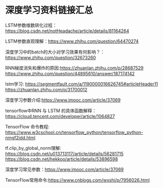 # 深度学习资料链接汇总

LSTM参数维数转化过程：https://blog.csdn.net/notHeadache/article/details/81164264

LSTM参数直观理解：https://www.zhihu.com/question/64470274

深度学习中的batch的大小对学习效果有何影响？：https://www.zhihu.com/question/32673260

RNN梯度消失和爆炸的原因:https://zhuanlan.zhihu.com/p/28687529   https://www.zhihu.com/question/44895610/answer/187174142

lstm学习: https://segmentfault.com/a/1190000016626745#articleHeader11   https://zhuanlan.zhihu.com/p/31700012

深度学习参数介绍:https://www.imooc.com/article/37069

tensorflow中RNN 与 LSTM 的具体函数解释：https://cloud.tencent.com/developer/article/1064827

TensorFlow 命令教程: https://www.w3cschool.cn/tensorflow_python/tensorflow_python-nmgf2idd.html

tf.clip_by_global_norm理解: https://blog.csdn.net/u013713117/article/details/56281715  https://blog.csdn.net/hekkoo/article/details/53896598

深度学习常见参数：https://www.imooc.com/article/37069

TensorFlow常用命令:https://www.cnblogs.com/wxshi/p/7956026.html
